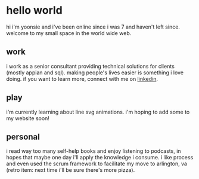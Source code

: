 # hello world
hi i'm yoonsie and i've been online since i was 7 and haven't left since. welcome to my small space in the world wide web.

## work
i work as a senior consultant providing technical solutions for clients (mostly appian and sql). making people's lives easier is something i love doing. if you want to learn more, connect with me on [linkedin](https://www.linkedin.com/in/yoonsiekim).

## play
i'm currently learning about line svg animations. i'm hoping to add some to my website soon!

## personal
i read way too many self-help books and enjoy listening to podcasts, in hopes that maybe one day i'll apply the knowledge i consume. i like process and even used the scrum framework to facilitate my move to arlington, va (retro item: next time i'll be sure there's more pizza).
